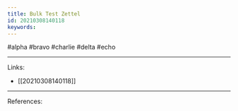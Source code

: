 ```yaml
---
title: Bulk Test Zettel
id: 20210308140118
keywords:
---
```

#alpha #bravo #charlie #delta #echo

---
Links:

- [[20210308140118]]

---
References:
